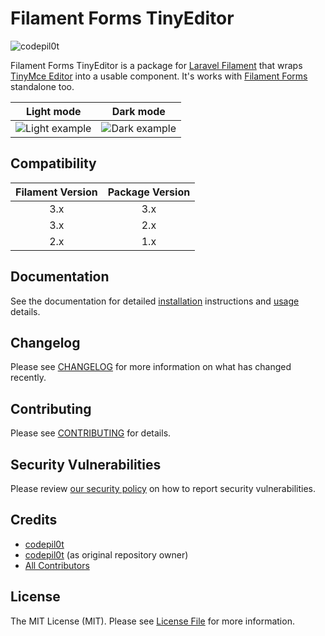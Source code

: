 # Filament Forms TinyEditor

<img src="https://banners.beyondco.de/Filament%20Form%20TinyEditor%203.jpeg?theme=dark&packageManager=composer+require&packageName=codepil0t%2ffilamentTinyEditor&pattern=tinyCheckers&style=style_1&description=by+codepil0t&md=1&showWatermark=1&fontSize=100px&images=https%3A%2F%2Flaravel.com%2Fimg%2Flogomark.min.svg" alt="codepil0t"/>


Filament Forms TinyEditor is a package for [Laravel Filament](https://github.com/laravel-filament/filament) that wraps [TinyMce Editor](https://www.tiny.cloud) into a usable component. It's works with [Filament Forms](https://filamentadmin.com/docs/2.x/forms/installation) standalone too.

|             Light mode             |               Dark mode                |
|:----------------------------------:|:--------------------------------------:|
| ![Light example](https://raw.githubusercontent.com/codepil0t/filamentTinyEditor/2.x/art/editor.png) | ![Dark example](https://raw.githubusercontent.com/codepil0t/filamentTinyEditor/2.x/art/editor-dark.png) |

## Compatibility

| Filament Version | Package Version |
|:----------------:|:---------------:|
|       3.x        |       3.x       |
|       3.x        |       2.x       |
|       2.x        |       1.x       |

## Documentation

See the documentation for detailed [installation](docs/installation.md) instructions and [usage](docs/usage-and-customization.md) details.

## Changelog

Please see [CHANGELOG](CHANGELOG.md) for more information on what has changed recently.

## Contributing

Please see [CONTRIBUTING](.github/CONTRIBUTING.md) for details.

## Security Vulnerabilities

Please review [our security policy](../../security/policy) on how to report security vulnerabilities.

## Credits

-   [codepil0t](https://github.com/codepil0t)
-   [codepil0t](https://github.com/codepil0t) (as original repository owner)
-   [All Contributors](../../contributors)

## License

The MIT License (MIT). Please see [License File](LICENSE.md) for more information.
